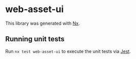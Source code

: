 # web-asset-ui

This library was generated with [Nx](https://nx.dev).

## Running unit tests

Run `nx test web-asset-ui` to execute the unit tests via [Jest](https://jestjs.io).
